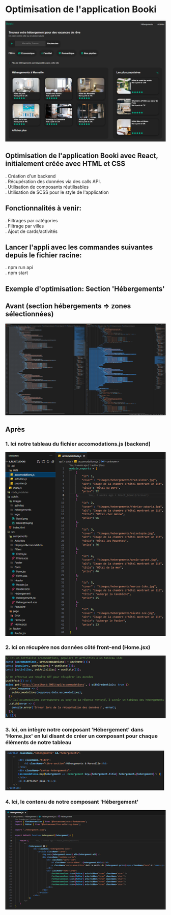 <h1>Optimisation de l'application Booki</h1>

![image](/public/images/bookiReact.png)
## Optimisation de l'application Booki avec React, initialement créée avec HTML et CSS<br>
  . Création d'un backend  
  . Récupération des données via des calls API.<br>
  . Utilisation de composants réutilisables<br>
  . Utilisation de SCSS pour le style de l'application

## Fonctionnalités à venir:
  . Filtrages par catégories<br>
  . Filtrage par villes<br>
  . Ajout de cards/activités
  
## Lancer l'appli avec les commandes suivantes depuis le fichier racine:
  . npm run api<br>
  . npm start 
  
## Exemple d'optimisation: Section 'Hébergements'
## Avant (section hébergements => zones sélectionnées)
![image](/public/images/bookiAvant.png)
## Après 
### 1. Ici notre tableau du fichier accomodations.js (backend)
![image](/public/images/accomodations.js.png) 
### 2. Ici on récupère nos données côté front-end (Home.jsx)
![image](/public/images/callAccomodations.png)
### 3. Ici, on intègre notre composant 'Hébergement' dans 'Home.jsx' en lui disant de créer un composant pour chaque éléments de notre tableau
![image](/public/images/sectionOpti.png) 
### 4. Ici, le contenu de notre composant 'Hébergement'
![image](/public/images/hebergementApres.png)
